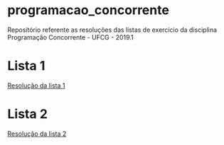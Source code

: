 # programacao_concorrente
Repositório referente as resoluções das listas de exercicio da disciplina Programação Concorrente - UFCG - 2019.1


# Lista 1 #
[Resolução da lista 1](https://github.com/tainahemmanuele/programacao_concorrente/tree/master/lista1)

# Lista 2 #
[Resolução da lista 2](https://github.com/tainahemmanuele/programacao_concorrente/tree/master/lista2)